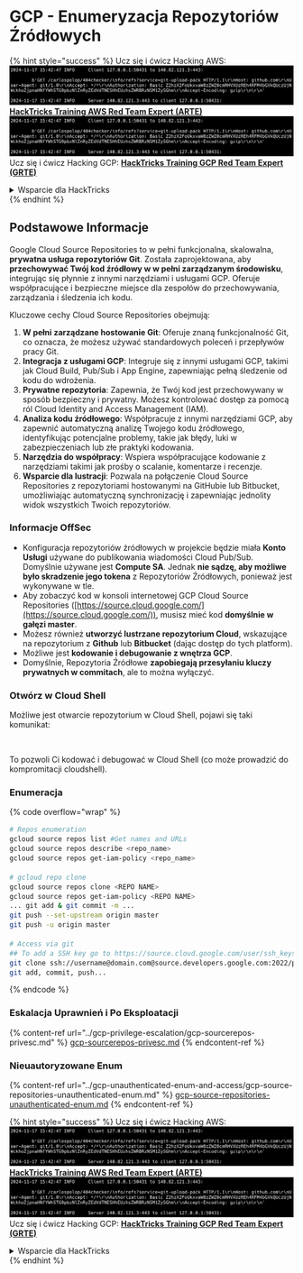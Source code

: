 # GCP - Enumeryzacja Repozytoriów Źródłowych

{% hint style="success" %}
Ucz się i ćwicz Hacking AWS:<img src="../../../.gitbook/assets/image (1).png" alt="" data-size="line">[**HackTricks Training AWS Red Team Expert (ARTE)**](https://training.hacktricks.xyz/courses/arte)<img src="../../../.gitbook/assets/image (1).png" alt="" data-size="line">\
Ucz się i ćwicz Hacking GCP: <img src="../../../.gitbook/assets/image (2).png" alt="" data-size="line">[**HackTricks Training GCP Red Team Expert (GRTE)**<img src="../../../.gitbook/assets/image (2).png" alt="" data-size="line">](https://training.hacktricks.xyz/courses/grte)

<details>

<summary>Wsparcie dla HackTricks</summary>

* Sprawdź [**plany subskrypcyjne**](https://github.com/sponsors/carlospolop)!
* **Dołącz do** 💬 [**grupy Discord**](https://discord.gg/hRep4RUj7f) lub [**grupy telegram**](https://t.me/peass) lub **śledź** nas na **Twitterze** 🐦 [**@hacktricks\_live**](https://twitter.com/hacktricks\_live)**.**
* **Podziel się sztuczkami hackingowymi, przesyłając PR-y do** [**HackTricks**](https://github.com/carlospolop/hacktricks) i [**HackTricks Cloud**](https://github.com/carlospolop/hacktricks-cloud) repozytoriów github.

</details>
{% endhint %}

## Podstawowe Informacje <a href="#reviewing-cloud-git-repositories" id="reviewing-cloud-git-repositories"></a>

Google Cloud Source Repositories to w pełni funkcjonalna, skalowalna, **prywatna usługa repozytoriów Git**. Została zaprojektowana, aby **przechowywać Twój kod źródłowy w w pełni zarządzanym środowisku**, integrując się płynnie z innymi narzędziami i usługami GCP. Oferuje współpracujące i bezpieczne miejsce dla zespołów do przechowywania, zarządzania i śledzenia ich kodu.

Kluczowe cechy Cloud Source Repositories obejmują:

1. **W pełni zarządzane hostowanie Git**: Oferuje znaną funkcjonalność Git, co oznacza, że możesz używać standardowych poleceń i przepływów pracy Git.
2. **Integracja z usługami GCP**: Integruje się z innymi usługami GCP, takimi jak Cloud Build, Pub/Sub i App Engine, zapewniając pełną śledzenie od kodu do wdrożenia.
3. **Prywatne repozytoria**: Zapewnia, że Twój kod jest przechowywany w sposób bezpieczny i prywatny. Możesz kontrolować dostęp za pomocą ról Cloud Identity and Access Management (IAM).
4. **Analiza kodu źródłowego**: Współpracuje z innymi narzędziami GCP, aby zapewnić automatyczną analizę Twojego kodu źródłowego, identyfikując potencjalne problemy, takie jak błędy, luki w zabezpieczeniach lub złe praktyki kodowania.
5. **Narzędzia do współpracy**: Wspiera współpracujące kodowanie z narzędziami takimi jak prośby o scalanie, komentarze i recenzje.
6. **Wsparcie dla lustracji**: Pozwala na połączenie Cloud Source Repositories z repozytoriami hostowanymi na GitHubie lub Bitbucket, umożliwiając automatyczną synchronizację i zapewniając jednolity widok wszystkich Twoich repozytoriów.

### Informacje OffSec <a href="#reviewing-cloud-git-repositories" id="reviewing-cloud-git-repositories"></a>

* Konfiguracja repozytoriów źródłowych w projekcie będzie miała **Konto Usługi** używane do publikowania wiadomości Cloud Pub/Sub. Domyślnie używane jest **Compute SA**. Jednak **nie sądzę, aby możliwe było skradzenie jego tokena** z Repozytoriów Źródłowych, ponieważ jest wykonywane w tle.
* Aby zobaczyć kod w konsoli internetowej GCP Cloud Source Repositories ([https://source.cloud.google.com/](https://source.cloud.google.com/)), musisz mieć kod **domyślnie w gałęzi master**.
* Możesz również **utworzyć lustrzane repozytorium Cloud**, wskazujące na repozytorium z **Github** lub **Bitbucket** (dając dostęp do tych platform).
* Możliwe jest **kodowanie i debugowanie z wnętrza GCP**.
* Domyślnie, Repozytoria Źródłowe **zapobiegają przesyłaniu kluczy prywatnych w commitach**, ale to można wyłączyć.

### Otwórz w Cloud Shell

Możliwe jest otwarcie repozytorium w Cloud Shell, pojawi się taki komunikat:

<figure><img src="../../../.gitbook/assets/image (325).png" alt=""><figcaption></figcaption></figure>

To pozwoli Ci kodować i debugować w Cloud Shell (co może prowadzić do kompromitacji cloudshell).

### Enumeracja

{% code overflow="wrap" %}
```bash
# Repos enumeration
gcloud source repos list #Get names and URLs
gcloud source repos describe <repo_name>
gcloud source repos get-iam-policy <repo_name>

# gcloud repo clone
gcloud source repos clone <REPO NAME>
gcloud source repos get-iam-policy <REPO NAME>
... git add & git commit -m ...
git push --set-upstream origin master
git push -u origin master

# Access via git
## To add a SSH key go to https://source.cloud.google.com/user/ssh_keys (no gcloud command)
git clone ssh://username@domain.com@source.developers.google.com:2022/p/<proj-name>/r/<repo-name>
git add, commit, push...
```
{% endcode %}

### Eskalacja Uprawnień i Po Eksploatacji

{% content-ref url="../gcp-privilege-escalation/gcp-sourcerepos-privesc.md" %}
[gcp-sourcerepos-privesc.md](../gcp-privilege-escalation/gcp-sourcerepos-privesc.md)
{% endcontent-ref %}

### Nieuautoryzowane Enum

{% content-ref url="../gcp-unauthenticated-enum-and-access/gcp-source-repositories-unauthenticated-enum.md" %}
[gcp-source-repositories-unauthenticated-enum.md](../gcp-unauthenticated-enum-and-access/gcp-source-repositories-unauthenticated-enum.md)
{% endcontent-ref %}

{% hint style="success" %}
Ucz się i ćwicz Hacking AWS:<img src="../../../.gitbook/assets/image (1).png" alt="" data-size="line">[**HackTricks Training AWS Red Team Expert (ARTE)**](https://training.hacktricks.xyz/courses/arte)<img src="../../../.gitbook/assets/image (1).png" alt="" data-size="line">\
Ucz się i ćwicz Hacking GCP: <img src="../../../.gitbook/assets/image (2).png" alt="" data-size="line">[**HackTricks Training GCP Red Team Expert (GRTE)**<img src="../../../.gitbook/assets/image (2).png" alt="" data-size="line">](https://training.hacktricks.xyz/courses/grte)

<details>

<summary>Wsparcie dla HackTricks</summary>

* Sprawdź [**plany subskrypcyjne**](https://github.com/sponsors/carlospolop)!
* **Dołącz do** 💬 [**grupy Discord**](https://discord.gg/hRep4RUj7f) lub [**grupy telegram**](https://t.me/peass) lub **śledź** nas na **Twitterze** 🐦 [**@hacktricks\_live**](https://twitter.com/hacktricks\_live)**.**
* **Dziel się trikami hackingowymi, przesyłając PR-y do** [**HackTricks**](https://github.com/carlospolop/hacktricks) i [**HackTricks Cloud**](https://github.com/carlospolop/hacktricks-cloud) repozytoriów na GitHubie.

</details>
{% endhint %}
